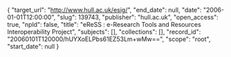 {
  "target_url": "http://www.hull.ac.uk/esig/", 
  "end_date": null, 
  "date": "2006-01-01T12:00:00", 
  "slug": 139743, 
  "publisher": "hull.ac.uk", 
  "open_access": true, 
  "npld": false, 
  "title": "eReSS : e-Research Tools and Resources Interoperability Project", 
  "subjects": [], 
  "collections": [], 
  "record_id": "20060101T120000/hUYXoELPbs61EZ53Lm+wMw==", 
  "scope": "root", 
  "start_date": null
}

